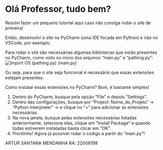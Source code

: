 # Olá Professor, tudo bem? # 

Resolvi fazer um pequeno tutorial aqui caso não consiga rodar o site de primeira!

Então, desenvolvi o site no PyCharm (uma IDE focada em Python) e não no VSCode, por exemplo.

Para rodar o site são necessárias algumas bibliotecas que estão presentes no PyCharm, como visto no início dos arquivos “main.py” e “pathing.py”:
  				![Import OS]()		(pathing.py)
  	          (main.py)

Ou seja, para que o site seja funcional é necessário que essas extensões estejam presentes:
 

Como instalar essas extensões no PyCharm? Bom, é bastante simples!
1.	Dentro do PyCharm, busque pela opção “File” e depois “Settings”. 
2.	Dentro das configurações, busque por “Project: Nome_do_Projeto” -> “Python Interpreter” -> e clique no “+” para adicionar as extensões necessárias. 
3.	Na nova janela, busque pelas extensões necessárias listadas anteriormente, selecione elas, clique em “Install Package” e quando todas estiverem instaladas basta clicar em “OK”. 
4.	Prontinho! Agora já possível rodar o código a partir do “main.py”!



ARTUR SANTANA MENDANHA
RA: 22008198
